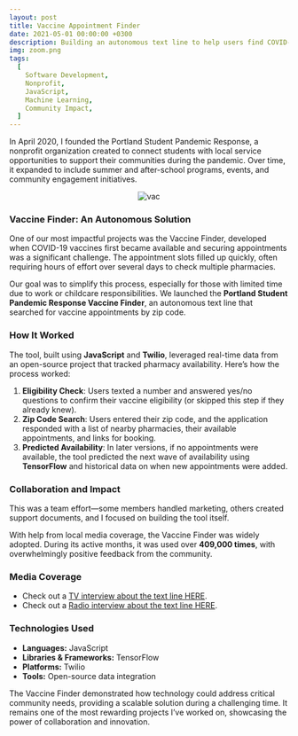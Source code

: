 ```yaml
---
layout: post
title: Vaccine Appointment Finder
date: 2021-05-01 00:00:00 +0300
description: Building an autonomous text line to help users find COVID-19 vaccine appointments quickly and efficiently during the pandemic.
img: zoom.png
tags:
  [
    Software Development,
    Nonprofit,
    JavaScript,
    Machine Learning,
    Community Impact,
  ]
---
```


In April 2020, I founded the Portland Student Pandemic Response, a nonprofit organization created to connect students with local service opportunities to support their communities during the pandemic. Over time, it expanded to include summer and after-school programs, events, and community engagement initiatives.

<div style="text-align: center;">
  <img src="{{site.baseurl}}/assets/img/vac.png" alt="vac">
</div>

### Vaccine Finder: An Autonomous Solution

One of our most impactful projects was the Vaccine Finder, developed when COVID-19 vaccines first became available and securing appointments was a significant challenge. The appointment slots filled up quickly, often requiring hours of effort over several days to check multiple pharmacies.

Our goal was to simplify this process, especially for those with limited time due to work or childcare responsibilities. We launched the **Portland Student Pandemic Response Vaccine Finder**, an autonomous text line that searched for vaccine appointments by zip code.

### How It Worked

The tool, built using **JavaScript** and **Twilio**, leveraged real-time data from an open-source project that tracked pharmacy availability. Here’s how the process worked:

1. **Eligibility Check**: Users texted a number and answered yes/no questions to confirm their vaccine eligibility (or skipped this step if they already knew).
2. **Zip Code Search**: Users entered their zip code, and the application responded with a list of nearby pharmacies, their available appointments, and links for booking.
3. **Predicted Availability**: In later versions, if no appointments were available, the tool predicted the next wave of availability using **TensorFlow** and historical data on when new appointments were added.

### Collaboration and Impact

This was a team effort—some members handled marketing, others created support documents, and I focused on building the tool itself.

With help from local media coverage, the Vaccine Finder was widely adopted. During its active months, it was used over **409,000 times**, with overwhelmingly positive feedback from the community.

### Media Coverage

- Check out a [TV interview about the text line HERE](https://www.kgw.com/article/news/health/coronavirus/vaccine/portland-students-launch-covid-vaccine-appointment-finder-text-line/283-314c29ad-35b4-473b-b898-72bef196c406).
- Check out a [Radio interview about the text line HERE](https://www.opb.org/article/2021/04/16/portland-area-high-schools-covid-19-vaccine-finder/).

### Technologies Used

- **Languages:** JavaScript
- **Libraries & Frameworks:** TensorFlow
- **Platforms:** Twilio
- **Tools:** Open-source data integration

The Vaccine Finder demonstrated how technology could address critical community needs, providing a scalable solution during a challenging time. It remains one of the most rewarding projects I’ve worked on, showcasing the power of collaboration and innovation.
